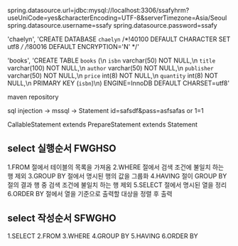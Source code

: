 spring.datasource.url=jdbc:mysql://localhost:3306/ssafyhrm?useUniCode=yes&characterEncoding=UTF-8&serverTimezone=Asia/Seoul
spring.datasource.username=ssafy
spring.datasource.password=ssafy

'chaelyn', 'CREATE DATABASE `chaelyn` 
/*!40100 DEFAULT CHARACTER SET utf8 */ /*!80016 DEFAULT ENCRYPTION=\'N\' */'

'books', 'CREATE TABLE `books`
 (\n  `isbn` varchar(50) NOT NULL,\n
   `title` varchar(100) NOT NULL,\n
     `author` varchar(50) NOT NULL,\n
       `publisher` varchar(50) NOT NULL,\n
         `price` int(8) NOT NULL,\n 
          `quantity` int(8) NOT NULL,\n
            PRIMARY KEY (`isbn`)\n) ENGINE=InnoDB DEFAULT CHARSET=utf8'


maven repository 


sql injection -> mssql -> Statement
id=safsdf&pass=asfsafas or 1=1

CallableStatement extends PrepareStatement extends Statement


## select 실행순서 FWGHSO
1.FROM 절에서 테이블의 목록을 가져옴
2.WHERE 절에서 검색 조건에 불일치 하는 행 제외
3.GROUP BY 절에서 명시된 행의 값을 그룹화
4.HAVING 절이 GROUP BY 절의 결과 행 중 검색 조건에 불일치 하는 행 제외
5.SELECT 절에서 명시된 열을 정리 
6.ORDER BY 절에서 열을 기준으로 출력할 대상을 정렬 후 출력


## select 작성순서 SFWGHO
1.SELECT
2.FROM
3.WHERE 
4.GROUP BY
5.HAVING
6.ORDER BY
